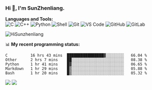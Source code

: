 
### Hi 👋, I'm SunZhenliang.



**Languages and Tools:**  
![C](https://img.shields.io/badge/-00599C?style=flat-square&logo=c&logoColor=white)
![C++](https://img.shields.io/badge/-C++-00599C?style=flat-square&logo=c%2B%2B&logoColor=white)
![Python](https://img.shields.io/badge/-Python-8fcfd1?style=flat-square&logo=Python)
![Shell](https://img.shields.io/badge/-Shell-blasck?style=flat-square&logo=Shell)
![Git](https://img.shields.io/badge/-Git-black?style=flat-square&logo=git)
![VS Code](https://img.shields.io/badge/-VS%20Code-007ACC?style=flat-square&logo=visual-studio-code)
![GitHub](https://img.shields.io/badge/-GitHub-181717?style=flat-square&logo=github)
![GitLab](https://img.shields.io/badge/-GitLab-FCA121?style=flat-square&logo=gitlab)

<img   src="https://github-readme-stats.vercel.app/api?username=HiSunzhenliang&count_private=true&show_icons=true" alt="HiSunzhenliang" />

📊 **My recent programming status:**
<!--START_SECTION:waka-->
```text
C          16 hrs 43 mins  ████████████████▓░░░░░░░░   66.04 % 
Other      2 hrs 7 mins    ██░░░░░░░░░░░░░░░░░░░░░░░   08.38 % 
Python     1 hr 41 mins    █▓░░░░░░░░░░░░░░░░░░░░░░░   06.65 % 
Markdown   1 hr 29 mins    █▒░░░░░░░░░░░░░░░░░░░░░░░   05.88 % 
Bash       1 hr 20 mins    █▒░░░░░░░░░░░░░░░░░░░░░░░   05.32 % 
```
<!--END_SECTION:waka-->
[![](https://img.shields.io/ubuntu/v/ubuntu-wallpapers)](https://kubuntu.org/)
![](https://visitor-badge.glitch.me/badge?page_id=HiSunzhenliang.readme)


